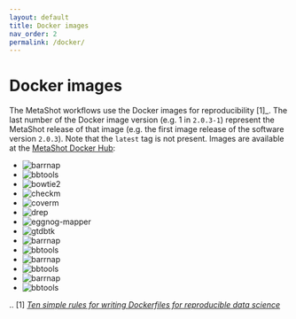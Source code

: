 ```yaml
---
layout: default
title: Docker images
nav_order: 2
permalink: /docker/
---
```


# Docker images

The MetaShot workflows use the Docker images for reproducibility [1]_. The last
number of the Docker image version (e.g. 1 in `2.0.3-1`) represent the MetaShot
release of that image (e.g. the first image release of the software version
`2.0.3`). Note that the `latest` tag is not present. Images are available at the
[MetaShot Docker Hub](https://hub.docker.com/u/metashot/):
                                          
- ![barrnap](https://img.shields.io/docker/v/metashot/barrnap?sort=semver&link=https://hub.docker.com/repository/docker/metashot/barrnap)
- ![bbtools](https://img.shields.io/docker/v/metashot/bbtools?sort=semver&link=https://hub.docker.com/repository/docker/metashot/bbtools)
- ![bowtie2](https://img.shields.io/docker/v/metashot/bowtie2?sort=semver&link=https://hub.docker.com/repository/docker/metashot/bowtie2)
- ![checkm](https://img.shields.io/docker/v/metashot/checkm?sort=semver&link=https://hub.docker.com/repository/docker/metashot/checkm)
- ![coverm](https://img.shields.io/docker/v/metashot/coverm?sort=semver&link=https://hub.docker.com/repository/docker/metashot/coverm)
- ![drep](https://img.shields.io/docker/v/metashot/drep?sort=semver&link=https://hub.docker.com/repository/docker/metashot/drep)
- ![eggnog-mapper](https://img.shields.io/docker/v/metashot/eggnog-mapper?sort=semver&link=https://hub.docker.com/repository/docker/metashot/eggnog-mapper)
- ![gtdbtk](https://img.shields.io/docker/v/metashot/gtdbtk?sort=semver&link=https://hub.docker.com/repository/docker/metashot/gtdbtk)
- ![barrnap](https://img.shields.io/docker/v/metashot/barrnap?sort=semver&link=https://hub.docker.com/repository/docker/metashot/barrnap)
- ![bbtools](https://img.shields.io/docker/v/metashot/bbtools?sort=semver&link=https://hub.docker.com/repository/docker/metashot/bbtools)
- ![barrnap](https://img.shields.io/docker/v/metashot/barrnap?sort=semver&link=https://hub.docker.com/repository/docker/metashot/barrnap)
- ![bbtools](https://img.shields.io/docker/v/metashot/bbtools?sort=semver&link=https://hub.docker.com/repository/docker/metashot/bbtools)
- ![barrnap](https://img.shields.io/docker/v/metashot/barrnap?sort=semver&link=https://hub.docker.com/repository/docker/metashot/barrnap)
- ![bbtools](https://img.shields.io/docker/v/metashot/bbtools?sort=semver&link=https://hub.docker.com/repository/docker/metashot/bbtools)


.. [1] [_Ten simple rules for writing Dockerfiles for reproducible data science_](https://journals.plos.org/ploscompbiol/article?id=10.1371/journal.pcbi.1008316)